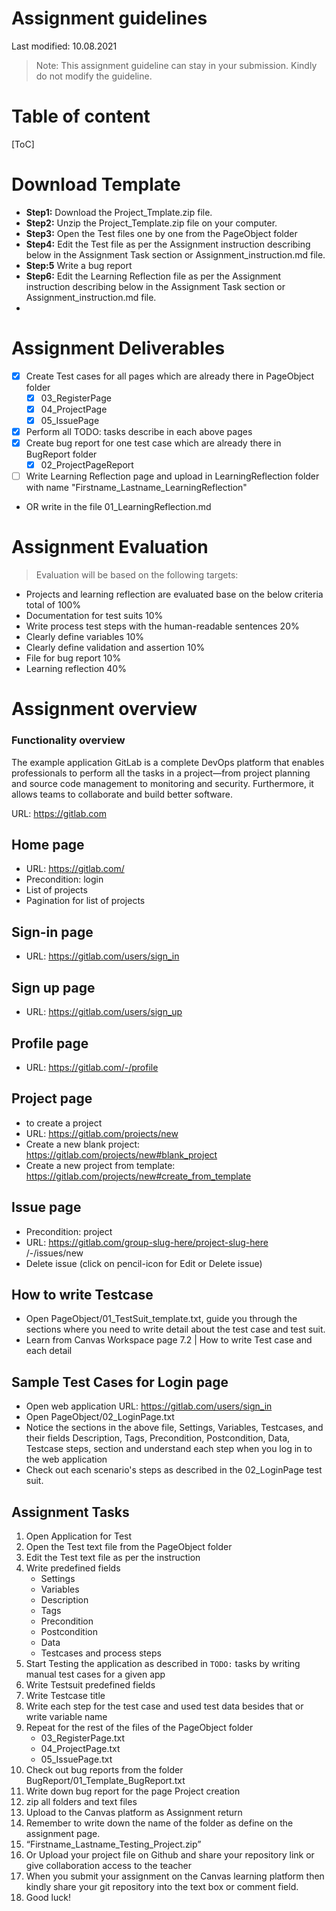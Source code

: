 # Assignment guidelines

Last modified: 10.08.2021

> Note: This assignment guideline can stay in your submission. Kindly do not modify the guideline.

# Table of content
[ToC]

# Download Template
- **Step1:** Download the Project_Tmplate.zip file.
- **Step2:** Unzip the Project_Template.zip file on your computer.
- **Step3:** Open the Test files one by one from the PageObject folder
- **Step4:** Edit the Test file as per the Assignment instruction describing below in the Assignment Task section or Assignment_instruction.md file.
- **Step:5** Write a bug report 
- **Step6:** Edit the Learning Reflection file as per the Assignment instruction describing below in the Assignment Task section or Assignment_instruction.md file.
- 
# Assignment Deliverables

- [x] Create Test cases for all pages which are already there in PageObject folder
  - [x] 03_RegisterPage
  - [x] 04_ProjectPage
  - [x] 05_IssuePage
- [x] Perform all TODO: tasks describe in each above pages
- [x] Create bug report for one test case which are already there in BugReport folder
  - [x] 02_ProjectPageReport
- [ ] Write Learning Reflection page and upload in LearningReflection folder with name "Firstname_Lastname_LearningReflection"
- OR write in the file 01_LearningReflection.md
  
# Assignment Evaluation

> Evaluation will be based on the following targets:

- Projects and learning reflection are evaluated base on the below criteria total of 100%
- Documentation for test suits 10%
- Write process test steps with the human-readable sentences 20%
- Clearly define variables 10%
- Clearly define validation and assertion 10%
- File for bug report 10%
- Learning reflection 40%

# Assignment overview

### Functionality overview

The example application GitLab is a complete DevOps platform that enables professionals to perform all the tasks in a project—from project planning and source code management to monitoring and security. Furthermore, it allows teams to collaborate and build better software.

URL: https://gitlab.com


## Home page

- URL: https://gitlab.com/ 
- Precondition: login
- List of projects
- Pagination for list of projects

## Sign-in page

- URL: https://gitlab.com/users/sign_in

## Sign up page

- URL: https://gitlab.com/users/sign_up

## Profile page

- URL: https://gitlab.com/-/profile

## Project page

- to create a project
- URL: https://gitlab.com/projects/new
- Create a new blank project: https://gitlab.com/projects/new#blank_project
- Create a new project from template: https://gitlab.com/projects/new#create_from_template

## Issue page

- Precondition: project
- URL: https://gitlab.com/group-slug-here/project-slug-here /-/issues/new
- Delete issue (click on pencil-icon for Edit or Delete issue)


## How to write Testcase

- Open PageObject/01_TestSuit_template.txt, guide you through the sections where you need to write detail about the test case and test suit.
- Learn from Canvas Workspace page 7.2 | How to write Test case and each detail

## Sample Test Cases for Login page

- Open web application URL: https://gitlab.com/users/sign_in
- Open PageObject/02_LoginPage.txt
- Notice the sections in the above file, Settings, Variables, Testcases, and their fields Description, Tags, Precondition, Postcondition, Data, Testcase steps, section and understand each step when you log in to the web application
- Check out each scenario's steps as described in the 02_LoginPage test suit.

## Assignment Tasks

1. Open Application for Test
2. Open the Test text file from the PageObject folder
3. Edit the Test text file as per the instruction
4. Write predefined fields 
   - Settings
   - Variables
   - Description
   - Tags
   - Precondition
   - Postcondition
   - Data
   - Testcases and process steps
5. Start Testing the application as described in `TODO:` tasks by writing manual test cases for a given app
6. Write Testsuit predefined fields
7. Write Testcase title
8. Write each step for the test case and used test data besides that or write variable name
9. Repeat for the rest of the files of the PageObject folder
   - 03_RegisterPage.txt
   - 04_ProjectPage.txt
   - 05_IssuePage.txt
11. Check out bug reports from the folder
   BugReport/01_Template_BugReport.txt
11. Write down bug report for the page Project creation
12. zip all folders and text files
13. Upload to the Canvas platform as Assignment return
14. Remember to write down the name of the folder as define on the assignment page.
15. “Firstname_Lastname_Testing_Project.zip” 
16. Or Upload your project file on Github and share your repository link or give collaboration access to the teacher
17. When you submit your assignment on the Canvas learning platform then kindly share your git repository into the text box or comment field.
18. Good luck!

   
